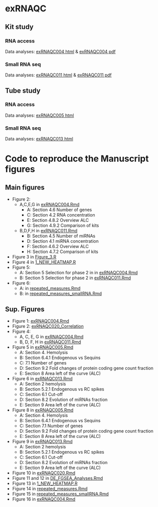 # exRNAQC

## Kit study
### RNA access
Data analyses: [exRNAQC004 html](https://github.com/OncoRNALab/exRNAQC/blob/main/exRNAQC004/exRNAQC004.html) & [exRNAQC004 pdf](https://github.com/OncoRNALab/exRNAQC/blob/main/exRNAQC004/exRNAQC004.pdf)
### Small RNA seq
Data analyses: [exRNAQC011 html](https://github.com/OncoRNALab/exRNAQC/blob/main/exRNAQC011/exRNAQC011.html) & [exRNAQC011 pdf](https://github.com/OncoRNALab/exRNAQC/blob/main/exRNAQC011/exRNAQC011.pdf)

## Tube study
### RNA access
Data analyses: [exRNAQC005 html](https://github.com/OncoRNALab/exRNAQC/blob/main/exRNAQC005/exRNAQC005.html)

### Small RNA seq
Data analyses: [exRNAQC013 html](https://github.com/OncoRNALab/exRNAQC/blob/main/exRNAQC013/exRNAQC013.html)

# Code to reproduce the Manuscript figures 
## Main figures
- Figure  2:
    - A,C,E,G in [exRNAQC004.Rmd](https://github.com/OncoRNALab/exRNAQC/blob/main/exRNAQC004/exRNAQC004.Rmd)
        - A: Section 4.6 Number of genes
        - C: Section 4.2 RNA concentration
        - E: Section 4.8.2 Overview ALC
        - G: Section 4.9.2 Comparison of kits
    - B,D,F,H in [exRNAQC011.Rmd](https://github.com/OncoRNALab/exRNAQC/blob/main/exRNAQC011/exRNAQC011.Rmd)
        - B: Section 4.5 Number of miRNAs
        - D: Section 4.1 miRNA concentration  
        - F: Section 4.6.2 Overview ALC
        - H: Section 4.7.2 Comparison of kits
- Figure 3 in [Figure_3.R](https://github.com/OncoRNALab/exRNAQC/blob/main/exRNAQC005/manuscript_fig3/Figure_3.R)
- Figure 4 in [1_NEW_HEATMAP.R](https://github.com/OncoRNALab/exRNAQC/blob/main/exRNAQC020/1_NEW_HEATMAP.R)
- Figure 5:
    - A: Section 5 Selection for phase 2 in in [exRNAQC004.Rmd](https://github.com/OncoRNALab/exRNAQC/blob/main/exRNAQC004/exRNAQC004.Rmd)
    - B: Section 5 Selection for phase 2 in [exRNAQC011.Rmd](https://github.com/OncoRNALab/exRNAQC/blob/main/exRNAQC011/exRNAQC011.Rmd)
- Figure 6:
    - A: in [repeated_measures.Rmd](https://github.com/OncoRNALab/exRNAQC/blob/main/exRNAQC017/repeated_measures.Rmd) 
    - B: in [repeated_measures_smallRNA.Rmd](https://github.com/OncoRNALab/exRNAQC/blob/main/exRNAQC017/repeated_measures_smallRNA.Rmd) 
## Sup. Figures
- Figure 1: [exRNAQC004.Rmd](https://github.com/OncoRNALab/exRNAQC/blob/main/exRNAQC004/exRNAQC004.Rmd)
- Figure 2: [exRNAQC020_Correlation](https://github.com/OncoRNALab/exRNAQC/blob/main/exRNAQC020/FemtoPulseCorrelation.ipynb)
- Figure 4: 
    - A, C, E, G in [exRNAQC004.Rmd](https://github.com/OncoRNALab/exRNAQC/blob/main/exRNAQC004/exRNAQC004.Rmd)
    - B, D, F, H in [exRNAQC011.Rmd](https://github.com/OncoRNALab/exRNAQC/blob/main/exRNAQC011/exRNAQC011.Rmd)  
- Figure 5 in [exRNAQC005.Rmd](https://github.com/OncoRNALab/exRNAQC/blob/main/exRNAQC005/exRNAQC005.Rmd)
    - A: Section 4. Hemolysis
    - B: Section 6.4.1 Endogenous vs Sequins
    - C: 7.1 Number of genes
    - D: Section 9.2 Fold changes of protein coding gene count fraction
    - E: Section 8 Area left of the curve (ALC)
- Figure 6 in [exRNAQC013.Rmd](https://github.com/OncoRNALab/exRNAQC/blob/main/exRNAQC013/exRNAQC013.Rmd) 
    - A: Section 2 hemolysis
    - B: Section 5.2.1 Endogenous vs RC spikes
    - C: Section 6.1 Cut-off
    - D: Section 8.2 Evolution of miRNAs fraction
    - E: Section 9 Area left of the curve (ALC)
- Figure 8 in [exRNAQC005.Rmd](https://github.com/OncoRNALab/exRNAQC/blob/main/exRNAQC005/exRNAQC005.Rmd)
    - A: Section 4. Hemolysis
    - B: Section 6.4.1 Endogenous vs Sequins
    - C: Section 7.1 Number of genes
    - D: Section 9.2 Fold changes of protein coding gene count fraction
    - E: Section 8 Area left of the curve (ALC)
- Figure 9 in [exRNAQC013.Rmd](https://github.com/OncoRNALab/exRNAQC/blob/main/exRNAQC013/exRNAQC013.Rmd) 
    - A: Section 2 hemolysis
    - B: Section 5.2.1 Endogenous vs RC spikes
    - C: Section 6.1 Cut-off
    - D: Section 8.2 Evolution of miRNAs fraction
    - E: Section 9 Area left of the curve (ALC)
- Figure 10 in [exRNAQC020.Rmd](https://github.com/OncoRNALab/exRNAQC/blob/main/exRNAQC020/circRNA_analysis.html)
- Figure 11 and 12 in [DE_FGSEA_Analyses.Rmd](https://github.com/OncoRNALab/exRNAQC/blob/main/exRNAQC017/DE_FGSEA_Analyses.Rmd)
- Figure 13 in [1_NEW_HEATMAP.R](https://github.com/OncoRNALab/exRNAQC/blob/main/exRNAQC020/1_NEW_HEATMAP.R)
- Figure 14 in [repeated_measures.Rmd](https://github.com/OncoRNALab/exRNAQC/blob/main/exRNAQC017/repeated_measures.Rmd)
- Figure 15 in [repeated_measures_smallRNA.Rmd](https://github.com/OncoRNALab/exRNAQC/blob/main/exRNAQC017/repeated_measures_smallRNA.Rmd)
- Figure 16 in [exRNAQC004.Rmd](https://github.com/OncoRNALab/exRNAQC/blob/main/exRNAQC004/exRNAQC004.Rmd)


